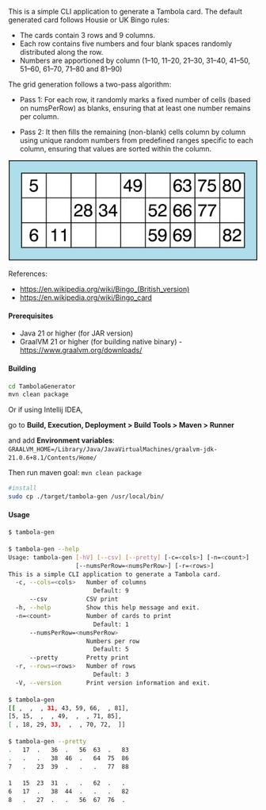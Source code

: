 This is a simple CLI application to generate a Tambola card.
The default generated card follows Housie or UK Bingo rules:
- The cards contain 3 rows and 9 columns. 
- Each row contains five numbers and four blank spaces randomly distributed along the row. 
- Numbers are apportioned by column (1–10, 11–20, 21–30, 31–40, 41–50, 51–60, 61–70, 71–80 and 81–90)

The grid generation follows a two-pass algorithm:

- Pass 1: For each row, it randomly marks a fixed number of cells (based on numsPerRow) as blanks, ensuring that at least one number remains per column.

- Pass 2: It then fills the remaining (non-blank) cells column by column using unique random numbers from predefined ranges specific to each column, ensuring that values are sorted within the column.


![img.png](samplecard.png)

References:
- https://en.wikipedia.org/wiki/Bingo_(British_version)
- https://en.wikipedia.org/wiki/Bingo_card

#### Prerequisites

- Java 21 or higher (for JAR version)
- GraalVM 21 or higher (for building native binary) - https://www.graalvm.org/downloads/

#### Building

```bash
cd TambolaGenerator
mvn clean package
```
Or if using Intellij IDEA,

go to **Build, Execution, Deployment > Build Tools > Maven > Runner**

and add **Environment variables**: `GRAALVM_HOME=/Library/Java/JavaVirtualMachines/graalvm-jdk-21.0.6+8.1/Contents/Home/`

Then run maven goal: `mvn clean package`

```bash
#install
sudo cp ./target/tambola-gen /usr/local/bin/
```

#### Usage

```bash
$ tambola-gen

$ tambola-gen --help
Usage: tambola-gen [-hV] [--csv] [--pretty] [-c=<cols>] [-n=<count>]
                   [--numsPerRow=<numsPerRow>] [-r=<rows>]
This is a simple CLI application to generate a Tambola card.
  -c, --cols=<cols>   Number of columns
                        Default: 9
      --csv           CSV print
  -h, --help          Show this help message and exit.
  -n=<count>          Number of cards to print
                        Default: 1
      --numsPerRow=<numsPerRow>
                      Numbers per row
                        Default: 5
      --pretty        Pretty print
  -r, --rows=<rows>   Number of rows
                        Default: 3
  -V, --version       Print version information and exit.

$ tambola-gen
[[ ,  ,  , 31, 43, 59, 66,  , 81],
[5, 15,  ,  , 49,  ,  , 71, 85],
[ , 18, 29, 33,  ,  , 70, 72,  ]]
  
$ tambola-gen --pretty
.   17  .   36  .   56  63  .   83  
.   .   .   38  46  .   64  75  86  
7   .   23  39  .   .   .   77  88  

1   15  23  31  .   .   62  .   .   
6   17  .   38  44  .   .   .   82  
8   .   27  .   .   56  67  76  .   

```
